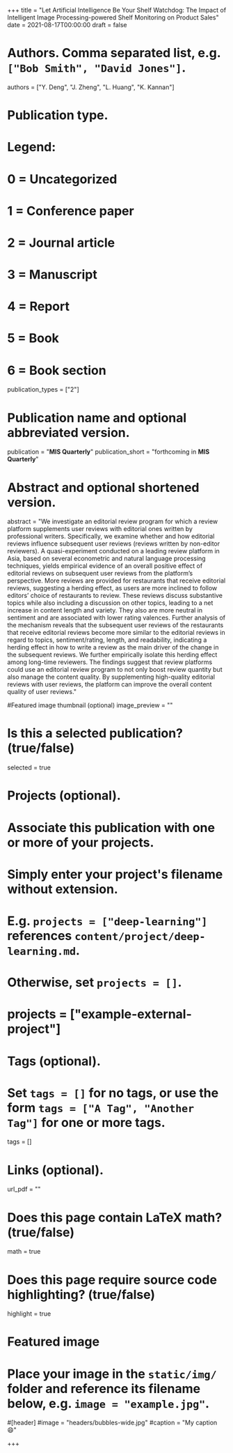 +++
title = "Let Artificial Intelligence Be Your Shelf Watchdog: The Impact of Intelligent Image Processing-powered Shelf Monitoring on Product Sales"
date = 2021-08-17T00:00:00
draft = false

# Authors. Comma separated list, e.g. `["Bob Smith", "David Jones"]`.
authors = ["Y. Deng", "J. Zheng", "L. Huang", "K. Kannan"]

# Publication type.
# Legend:
# 0 = Uncategorized
# 1 = Conference paper
# 2 = Journal article
# 3 = Manuscript
# 4 = Report
# 5 = Book
# 6 = Book section
publication_types = ["2"]

# Publication name and optional abbreviated version.
publication = "**MIS Quarterly**"
publication_short = "forthcoming in **MIS Quarterly**"

# Abstract and optional shortened version.
abstract = "We investigate an editorial review program for which a review platform supplements user reviews with editorial ones written by professional writers. Specifically, we examine whether and how editorial reviews influence subsequent user reviews (reviews written by non-editor reviewers). A quasi-experiment conducted on a leading review platform in Asia, based on several econometric and natural language processing techniques, yields empirical evidence of an overall positive effect of editorial reviews on subsequent user reviews from the platform’s perspective. More reviews are provided for restaurants that receive editorial reviews, suggesting a herding effect, as users are more inclined to follow editors’ choice of restaurants to review. These reviews discuss substantive topics while also including a discussion on other topics, leading to a net increase in content length and variety. They also are more neutral in sentiment and are associated with lower rating valences. Further analysis of the mechanism reveals that the subsequent user reviews of the restaurants that receive editorial reviews become more similar to the editorial reviews in regard to topics, sentiment/rating, length, and readability, indicating a herding effect in how to write a review as the main driver of the change in the subsequent reviews. We further empirically isolate this herding effect among long-time reviewers. The findings suggest that review platforms could use an editorial review program to not only boost review quantity but also manage the content quality. By supplementing high-quality editorial reviews with user reviews, the platform can improve the overall content quality of user reviews."

#Featured image thumbnail (optional)
image_preview = ""

# Is this a selected publication? (true/false)
selected = true

# Projects (optional).
#   Associate this publication with one or more of your projects.
#   Simply enter your project's filename without extension.
#   E.g. `projects = ["deep-learning"]` references `content/project/deep-learning.md`.
#   Otherwise, set `projects = []`.
# projects = ["example-external-project"]

# Tags (optional).
#   Set `tags = []` for no tags, or use the form `tags = ["A Tag", "Another Tag"]` for one or more tags.
tags = []

# Links (optional).
url_pdf = ""

# Does this page contain LaTeX math? (true/false)
math = true

# Does this page require source code highlighting? (true/false)
highlight = true

# Featured image
# Place your image in the `static/img/` folder and reference its filename below, e.g. `image = "example.jpg"`.
#[header]
#image = "headers/bubbles-wide.jpg"
#caption = "My caption :smile:"

+++
